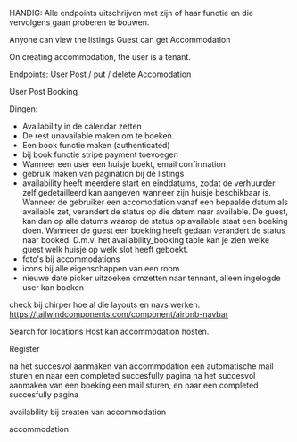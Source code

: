 HANDIG:
Alle endpoints uitschrijven met zijn of haar functie en die vervolgens gaan proberen te bouwen.

Anyone can view the listings
Guest can get Accommodation

On creating accommodation, the user is a tenant.

Endpoints:
User Post / put / delete Accomodation

User Post Booking

Dingen:

-   Availability in de calendar zetten
-   De rest unavailable maken om te boeken.
-   Een book functie maken (authenticated)
-   bij book functie stripe payment toevoegen
-   Wanneer een user een huisje boekt, email confirmation
-   gebruik maken van pagination bij de listings
-   availability heeft meerdere start en einddatums, zodat de verhuurder zelf gedetailleerd kan aangeven wanneer zijn huisje beschikbaar is. Wanneer de gebruiker een accomodation vanaf een bepaalde datum als available zet, verandert de status op die datum naar available. De guest, kan dan op alle datums waarop de status op available staat een boeking doen. Wanneer de guest een boeking heeft gedaan verandert de status naar booked. D.m.v. het availability_booking table kan je zien welke guest welk huisje op welk slot heeft geboekt.
-   foto's bij accommodations
-   icons bij alle eigenschappen van een room
-   nieuwe date picker uitzoeken
    omzetten naar tennant, alleen ingelogde user kan boeken

check bij chirper hoe al die layouts en navs werken.
https://tailwindcomponents.com/component/airbnb-navbar

Search for locations
Host kan accommodation hosten.

Register

na het succesvol aanmaken van accommodation een automatische mail sturen en naar een completed succesfully pagina
na het succesvol aanmaken van een boeking een mail sturen, en naar een completed succesfully pagina

availability bij createn van accommodation

accommodation
